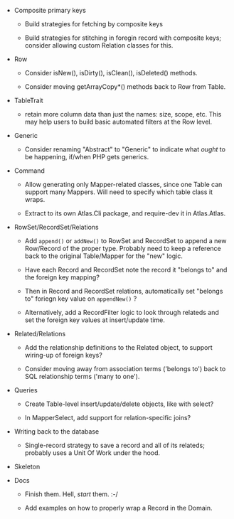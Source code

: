 - Composite primary keys

    - Build strategies for fetching by composite keys

    - Build strategies for stitching in foregin record with composite keys; consider allowing custom Relation classes for this.

- Row

    - Consider isNew(), isDirty(), isClean(), isDeleted() methods.

    - Consider moving getArrayCopy*() methods back to Row from Table.

- TableTrait

    - retain more column data than just the names: size, scope, etc. This may help users to build basic automated filters at the Row level.

- Generic

    - Consider renaming "Abstract" to "Generic" to indicate what *ought* to be happening, if/when PHP gets generics.

- Command

    - Allow generating only Mapper-related classes, since one Table can support many Mappers. Will need to specify which table class it wraps.

    - Extract to its own Atlas.Cli package, and require-dev it in Atlas.Atlas.

- RowSet/RecordSet/Relations

    - Add `append()` or `addNew()` to RowSet and RecordSet to append a new Row/Record of the proper type. Probably need to keep a reference back to the original Table/Mapper for the "new" logic.

    - Have each Record and RecordSet note the record it "belongs to" and the foreign key mapping?

    - Then in Record and RecordSet relations, automatically set "belongs to" foriegn key value on `appendNew()` ?

    - Alternatively, add a RecordFilter logic to look through relateds and set the foreign key values at insert/update time.

- Related/Relations

    - Add the relationship definitions to the Related object, to support wiring-up of foreign keys?

    - Consider moving away from association terms ('belongs to') back to SQL relationship terms ('many to one').

- Queries

    - Create Table-level insert/update/delete objects, like with select?

    - In MapperSelect, add support for relation-specific joins?

- Writing back to the database

    - Single-record strategy to save a record and all of its relateds; probably uses a Unit Of Work under the hood.

- Skeleton


- Docs

    - Finish them. Hell, *start* them. :-/

    - Add examples on how to properly wrap a Record in the Domain.
